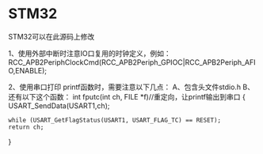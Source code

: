 # STM32
STM32可以在此源码上修改

1、使用外部中断时注意IO口复用的时钟定义，例如：RCC_APB2PeriphClockCmd(RCC_APB2Periph_GPIOC|RCC_APB2Periph_AFIO,ENABLE);

2、使用串口打印 printf函数时，需要注意以下几点：
A、包含头文件stdio.h
B、还有以下这个函数：
int fputc(int ch, FILE *f)//重定向，让printf输出到串口
{
    USART_SendData(USART1,ch);

    while (USART_GetFlagStatus(USART1, USART_FLAG_TC) == RESET);
    return ch;
}




